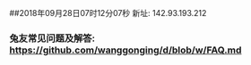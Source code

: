 ##2018年09月28日07时12分07秒 新址: 142.93.193.212
### 兔友常见问题及解答: https://github.com/wanggonging/d/blob/w/FAQ.md

